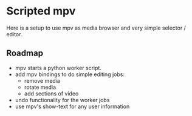 Scripted mpv
============

Here is a setup to use mpv as media browser and very simple selector / editor.


Roadmap
-------

- mpv starts a python worker script.
- add mpv bindings to do simple editing jobs:
    - remove media
    - rotate media
    - add sections of video
- undo functionality for the worker jobs
- use mpv's show-text for any user information
